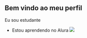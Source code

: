 ## Bem vindo ao meu perfil 

Eu sou estudante 
- Estou aprendendo no Alura
![](https://media.tenor.com/EDa-2dguBeEAAAAi/one-piece-zoro.gif)


